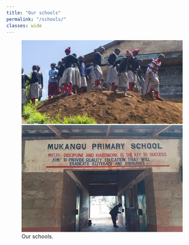 ```yaml
---
title: "Our schools"
permalink: "/schools/"
classes: wide
---
```


<figure class="half">
    <a href="/images/school1.jpg"><img src="/images/school1.jpg"></a>
    <a href="/images/school2.jpg"><img src="/images/school2.jpg"></a>
    <figcaption>Our schools.</figcaption>
</figure>